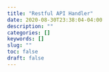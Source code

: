 ```yaml
---
title: "Restful API Handler"
date: 2020-08-30T23:38:04-04:00
description: ""
categories: []
keywords: []
slug: ""
toc: false
draft: false
---
```


